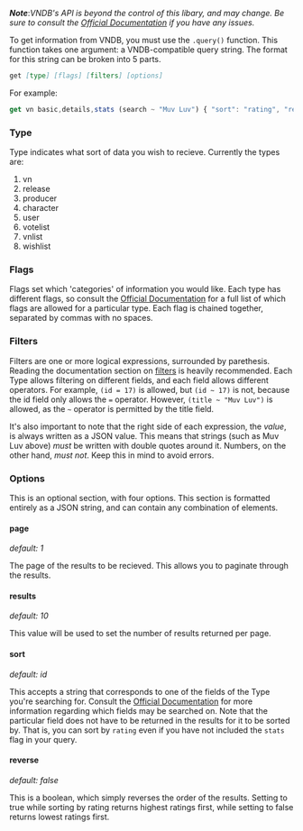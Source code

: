 ***Note***:*VNDB's API is beyond the control of this libary, and may change.  Be sure to consult the [Official Documentation](https://vndb.org/d11) if you have any issues.*

To get information from VNDB, you must use the `.query()` function.  This function takes one argument: a VNDB-compatible query string.  The format for this string can be broken into 5 parts.

```md
get [type] [flags] [filters] [options]
```

For example:

```js
get vn basic,details,stats (search ~ "Muv Luv") { "sort": "rating", "reverse": true }
```

### Type

Type indicates what sort of data you wish to recieve. Currently the types are:

1. vn
2. release
3. producer
4. character
5. user
6. votelist
7. vnlist
8. wishlist

### Flags

Flags set which 'categories' of information you would like.  Each type has different flags, so consult the [Official Documentation](https://vndb.org/d11) for a full list of which flags are allowed for a particular type.  Each flag is chained together, separated by commas with no spaces.

### Filters

Filters are one or more logical expressions, surrounded by parethesis. Reading the documentation section on [filters](https://vndb.org/d11#2) is heavily recommended.  Each Type allows filtering on different fields, and each field allows different operators.  For example, `(id = 17)` is allowed, but `(id ~ 17)` is not, because the id field only allows the `=` operator.  However, `(title ~ "Muv Luv")` is allowed, as the `~` operator is permitted by the title field.

It's also important to note that the right side of each expression, the *value*, is always written as a JSON value.  This means that strings (such as Muv Luv above) *must* be written with double quotes around it.  Numbers, on the other hand, *must not*.  Keep this in mind to avoid errors.

### Options

This is an optional section, with four options.  This section is formatted entirely as a JSON string, and can contain any combination of elements.

#### page
*default: 1*

The page of the results to be recieved.  This allows you to paginate through the results.

#### results
*default: 10*

This value will be used to set the number of results returned per page.

#### sort
*default: id*

This accepts a string that corresponds to one of the fields of the Type you're searching for.  Consult the [Official Documentation](https://vndb.org/d11) for more information regarding which fields may be searched on.  Note that the particular field does not have to be returned in the results for it to be sorted by.  That is, you can sort by `rating` even if you have not included the `stats` flag in your query.

#### reverse
*default: false*

This is a boolean, which simply reverses the order of the results.  Setting to true while sorting by rating returns highest ratings first, while setting to false returns lowest ratings first.
